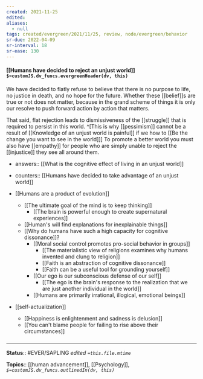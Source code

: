 ```yaml
---
created: 2021-11-25 
edited: 
aliases:
  - null
tags: created/evergreen/2021/11/25, review, node/evergreen/behavior
sr-due: 2022-04-09
sr-interval: 18
sr-ease: 130
---
```


#### [[Humans have decided to reject an unjust world]] `$=customJS.dv_funcs.evergreenHeader(dv, this)`

We have decided to flatly refuse to believe that there is no purpose to life, no justice in death, and no hope for the future. Whether these [[belief]]s are true or not does not matter, because in the grand scheme of things it is only our resolve to push forward action by action that matters. 

That said, flat rejection leads to dismissiveness of the [[struggle]] that is required to persist in this world.
^[This is why [[pessimism]] cannot be a result of [[Knowledge of an unjust world is painful]] if we how to [[Be the change you want to see in the world]]]
To promote a better world you must also have [[empathy]] for people who are simply unable to reject the [[injustice]] they see all around them. 

- answers:: [[What is the cognitive effect of living in an unjust world]]
- counters:: [[Humans have decided to take advantage of an unjust world]]

- [[Humans are a product of evolution]]
    - [[The ultimate goal of the mind is to keep thinking]]
        - [[The brain is powerful enough to create supernatural experiences]]
    - [[Human's will find explanations for inexplainable things]]
    - [[Why do humans have such a high capacity for cognitive dissonance]]?
        - [[Moral social control promotes pro-social behavior in groups]]
            - [[The materialistic view of religions examines why humans invented and clung to religion]]
            - [[Faith is an abstraction of cognitive dissonance]]
            - [[Faith can be a useful tool for grounding yourself]]
		- [[Our ego is our subconscious defense of our self]]
			- [[The ego is the brain's response to the realization that we are just another individual in the world]]
        - [[Humans are primarily irrational, illogical, emotional beings]]
- [[self-actualization]]
    - [[Happiness is enlightenment and sadness is delusion]]
	- [[You can't blame people for failing to rise above their circumstances]]

### <hr class="footnote"/>

**Status**:: #EVER/SAPLING 
*edited `=this.file.mtime`*

**Topics**:: [[human advancement]], [[Psychology]], 
*`$=customJS.dv_funcs.outlinedIn(dv, this)`*
